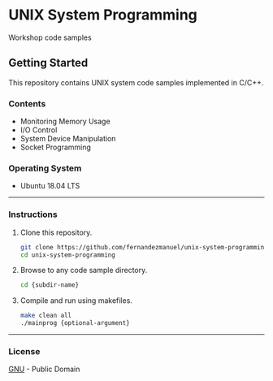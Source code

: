 # UNIX System Programming
Workshop code samples

## Getting Started

This repository contains UNIX system code samples implemented in C/C++.

### Contents

* Monitoring Memory Usage
* I/O Control
* System Device Manipulation
* Socket Programming

### Operating System 

* Ubuntu 18.04 LTS

---

### Instructions

1. Clone this repository.
    ```sh
    git clone https://github.com/fernandezmanuel/unix-system-programming.git
    cd unix-system-programming
    ```
    
2. Browse to any code sample directory.
    ```sh
    cd {subdir-name} 
    ```
    
3. Compile and run using makefiles.

    ```sh
    make clean all
    ./mainprog {optional-argument}
    ```
 
 ---
 
 ### License

[GNU](LICENSE.md) - Public Domain
